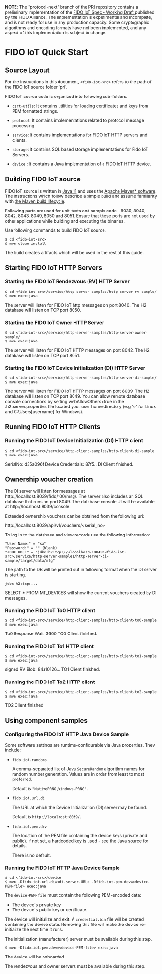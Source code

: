 **NOTE**: The "protocol-next" branch of the PRI repository contains a preliminary implementation of the [FIDO IoT Spec - Working Draft ](https://fidoalliance.org/specs/fidoiot/FIDO-IoT-spec-v1.0-wd-20200730.html) published by the FIDO Alliance. The implementation is experimental and incomplete, and is not ready for use in any production capacity. Some cryptographic algorithms and encoding formats have not been implemented, and any aspect of this implementation is subject to change.

# FIDO IoT Quick Start

## Source Layout

For the instructions in this document, `<fido-iot-src>` refers to the path of the FIDO
IoT source folder 'pri'.

FIDO IoT source code is organized into following sub-folders.

- `cert-utils`: It contains utilities for loading certificates and keys from PEM formatted strings.

- `protocol`: It contains implementations related to protocol message processing.

- `service`: It contains implementations for FIDO IoT HTTP servers and clients.

- `storage`: It contains SQL based storage implementations for Fido IoT Servers.

- `device` : It contains a Java implementation of a FIDO IoT HTTP device.

## Building FIDO IoT source

FIDO IoT source is written in [Java 11](https://openjdk.java.net/projects/jdk/11/) and uses the
[Apache Maven* software](http://maven.apache.org). The instructions which follow describe a simple
build and assume familiarity with
[the Maven build lifecycle](https://maven.apache.org/guides/introduction/introduction-to-the-lifecycle.html).

Following ports are used for unit-tests and sample code - 8039, 8040, 8042, 8043, 8049, 8050 and 8051.
Ensure that these ports are not used by other applications while building and executing the
binaries.

Use following commands to build FIDO IoT source.
```
$ cd <fido-iot-src>
$ mvn clean install
```

The build creates artifacts which will be used in the rest of this guide.

## Starting FIDO IoT HTTP Servers

### Starting the FIDO IoT Rendezvous (RV) HTTP Server
```
$ cd <fido-iot-src>/service/http-server-samples/http-server-rv-sample/
$ mvn exec:java
```

The server will listen for FIDO IoT http messages on port 8040.
The H2 database will listen on TCP port 8050.

### Starting the FIDO IoT Owner HTTP Server
```
$ cd <fido-iot-src>/service/http-server-samples/http-server-owner-sample/
$ mvn exec:java
```

The server will listen for FIDO IoT HTTP messages on port 8042.
The H2 database will listen on TCP port 8051.

### Starting the FIDO IoT Device Initialization (DI) HTTP Server
```
$ cd <fido-iot-src>/service/http-server-samples/http-server-di-sample/
$ mvn exec:java
```

The server will listen for FIDO IoT HTTP messages on port 8039.
The H2 database will listen on TCP port 8049.
You can allow remote database console connections by setting webAllowOthers=true in the .h2.server.properties file located your user home directory (e.g '~' for Linux and C:\Users\[username] for Windows).

## Running FIDO IoT HTTP Clients

### Running the FIDO IoT Device Initialization (DI) HTTP client
```
$ cd <fido-iot-src>/service/http-client-samples/http-client-di-sample
$ mvn exec:java
```

SerialNo: d35a096f
Device Credentials: 87f5..
DI Client finished.

## Ownership voucher creation

The DI server will listen for messages at http://localhost:8039/fido/100/msg/<msgid>.
The server also includes an SQL database that runs on port 8049. The database console
UI will be available at http://localhost:8039/console.

Extended ownership vouchers can be obtained from the following uri:

http://localhost:8039/api/v1/vouchers/<serial_no>

To log in to the database and view records use the following information:
```
"User Name:" = "sa"
"Password:" = "" (blank)
"JDBC URL:" = "jdbc:h2:tcp://<localhost>:8049/<fido-iot-src>/service/http-server-samples/http-server-di-sample/target/data/mfg"
```
The path to the DB will be printed out in following format when the DI server is starting.

`jdbc:h2:tcp:...`

SELECT * FROM MT_DEVICES will show the current vouchers created by DI messages.

### Running the FIDO IoT To0 HTTP client
```
$ cd <fido-iot-src>/service/http-client-samples/http-client-to0-sample
$ mvn exec:java
```

To0 Response Wait: 3600
TO0 Client finished.

### Running the FIDO IoT To1 HTTP client
```
$ cd <fido-iot-src>/service/http-client-samples/http-client-to1-sample
$ mvn exec:java
```

signed RV Blob: 84a10126...
TO1 Client finished.

### Running the FIDO IoT To2 HTTP client
```
$ cd <fido-iot-src>/service/http-client-samples/http-client-to2-sample
$ mvn exec:java
```

TO2 Client finished.

## Using component samples

### Configuring the FIDO IoT HTTP Java Device Sample

Some software settings are runtime-configurable via Java properties.  They include:

- `fido.iot.randoms`

  A comma-separated list of Java `SecureRandom` algorithm names for random number generation.
  Values are in order from least to most preferred.
  
  Default is `"NativePRNG,Windows-PRNG"`.

- `fido.iot.url.di`

  The URL at which the Device Initialization (DI) server may be found.
  
  Default is `http://localhost:8039/`.

- `fido.iot.pem.dev`

  The location of the PEM file containing the device keys (private and public).
  If not set, a hardcoded key is used - see the Java source for details.
 
  There is no default.
  

### Running the FIDO IoT HTTP Java Device Sample
```
$ cd <fido-iot-src>/device
$ mvn -Dfido.iot.url.di=<di-server-URL> -Dfido.iot.pem.dev=<device-PEM-file> exec:java
```

The `device-PEM-file` must contain the following PEM-encoded data:
- The device's private key
- The device's public key or certificate.

The device will initialize and exit.  A `credential.bin` file will be created containing the device state.
Removing this file will make the device re-initialize the next time it runs.

The initialization (manufacturer) server must be available during this step.

```
$ mvn -Dfido.iot.pem.dev=<device-PEM-file> exec:java
```

The device will be onboarded.

The rendezvous and owner servers must be available during this step.
